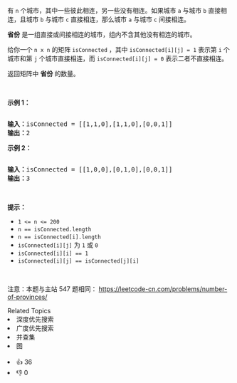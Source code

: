 <div class="original__bRMd"> 
 <p>有 <code>n</code> 个城市，其中一些彼此相连，另一些没有相连。如果城市 <code>a</code> 与城市 <code>b</code> 直接相连，且城市 <code>b</code> 与城市 <code>c</code> 直接相连，那么城市 <code>a</code> 与城市 <code>c</code> 间接相连。</p> 
</div>

<p><strong>省份</strong> 是一组直接或间接相连的城市，组内不含其他没有相连的城市。</p>

<p>给你一个 <code>n x n</code> 的矩阵 <code>isConnected</code> ，其中 <code>isConnected[i][j] = 1</code> 表示第 <code>i</code> 个城市和第 <code>j</code> 个城市直接相连，而 <code>isConnected[i][j] = 0</code> 表示二者不直接相连。</p>

<p>返回矩阵中 <strong>省份</strong> 的数量。</p>

<p>&nbsp;</p>

<p><strong>示例 1：</strong></p> 
<img alt="" src="https://assets.leetcode.com/uploads/2020/12/24/graph1.jpg" /> 
<pre>
<strong>输入：</strong>isConnected = [[1,1,0],[1,1,0],[0,0,1]]
<strong>输出：</strong>2
</pre>

<p><strong>示例 2：</strong></p> 
<img alt="" src="https://assets.leetcode.com/uploads/2020/12/24/graph2.jpg" /> 
<pre>
<strong>输入：</strong>isConnected = [[1,0,0],[0,1,0],[0,0,1]]
<strong>输出：</strong>3
</pre>

<p>&nbsp;</p>

<p><strong>提示：</strong></p>

<ul> 
 <li><code>1 &lt;= n &lt;= 200</code></li> 
 <li><code>n == isConnected.length</code></li> 
 <li><code>n == isConnected[i].length</code></li> 
 <li><code>isConnected[i][j]</code> 为 <code>1</code> 或 <code>0</code></li> 
 <li><code>isConnected[i][i] == 1</code></li> 
 <li><code>isConnected[i][j] == isConnected[j][i]</code></li> 
</ul>

<p>&nbsp;</p>

<p>
 <meta charset="UTF-8" />注意：本题与主站 547&nbsp;题相同：&nbsp;<a href="https://leetcode-cn.com/problems/number-of-provinces/">https://leetcode-cn.com/problems/number-of-provinces/</a></p>

<div><div>Related Topics</div><div><li>深度优先搜索</li><li>广度优先搜索</li><li>并查集</li><li>图</li></div></div><br><div><li>👍 36</li><li>👎 0</li></div>